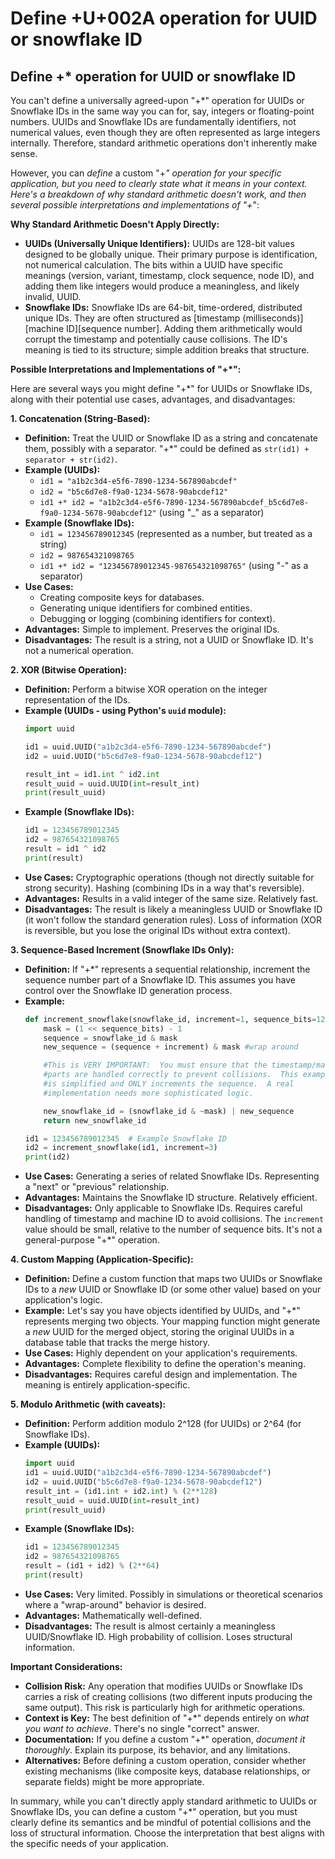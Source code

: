 # Define +U+002A operation for UUID or snowflake ID

## Define +* operation for UUID or snowflake ID

You can't define a universally agreed-upon "+*" operation for UUIDs or Snowflake IDs in the same way you can for, say, integers or floating-point numbers.  UUIDs and Snowflake IDs are fundamentally identifiers, not numerical values, even though they are often represented as large integers internally.  Therefore, standard arithmetic operations don't inherently make sense.

However, you can *define* a custom "+*" operation for your *specific application*, but you need to clearly state what it *means* in your context. Here's a breakdown of why standard arithmetic doesn't work, and then several possible interpretations and implementations of "+*":

**Why Standard Arithmetic Doesn't Apply Directly:**

* **UUIDs (Universally Unique Identifiers):**  UUIDs are 128-bit values designed to be globally unique. Their primary purpose is identification, not numerical calculation.  The bits within a UUID have specific meanings (version, variant, timestamp, clock sequence, node ID), and adding them like integers would produce a meaningless, and likely invalid, UUID.
* **Snowflake IDs:** Snowflake IDs are 64-bit, time-ordered, distributed unique IDs.  They are often structured as [timestamp (milliseconds)][machine ID][sequence number]. Adding them arithmetically would corrupt the timestamp and potentially cause collisions.  The ID's meaning is tied to its structure; simple addition breaks that structure.

**Possible Interpretations and Implementations of "+*":**

Here are several ways you might define "+*" for UUIDs or Snowflake IDs, along with their potential use cases, advantages, and disadvantages:

**1.  Concatenation (String-Based):**

*   **Definition:** Treat the UUID or Snowflake ID as a string and concatenate them, possibly with a separator.  "+*" could be defined as `str(id1) + separator + str(id2)`.
*   **Example (UUIDs):**
    *   `id1 = "a1b2c3d4-e5f6-7890-1234-567890abcdef"`
    *   `id2 = "b5c6d7e8-f9a0-1234-5678-90abcdef12"`
    *   `id1 +* id2 = "a1b2c3d4-e5f6-7890-1234-567890abcdef_b5c6d7e8-f9a0-1234-5678-90abcdef12"` (using "_" as a separator)
*   **Example (Snowflake IDs):**
    *   `id1 = 123456789012345` (represented as a number, but treated as a string)
    *   `id2 = 987654321098765`
    *   `id1 +* id2 = "123456789012345-987654321098765"` (using "-" as a separator)
*   **Use Cases:**
    *   Creating composite keys for databases.
    *   Generating unique identifiers for combined entities.
    *   Debugging or logging (combining identifiers for context).
*   **Advantages:** Simple to implement. Preserves the original IDs.
*   **Disadvantages:** The result is a string, not a UUID or Snowflake ID.  It's not a numerical operation.

**2.  XOR (Bitwise Operation):**

*   **Definition:**  Perform a bitwise XOR operation on the integer representation of the IDs.
*   **Example (UUIDs - using Python's `uuid` module):**
    ```python
    import uuid

    id1 = uuid.UUID("a1b2c3d4-e5f6-7890-1234-567890abcdef")
    id2 = uuid.UUID("b5c6d7e8-f9a0-1234-5678-90abcdef12")

    result_int = id1.int ^ id2.int
    result_uuid = uuid.UUID(int=result_int)
    print(result_uuid)
    ```
*   **Example (Snowflake IDs):**
    ```python
    id1 = 123456789012345
    id2 = 987654321098765
    result = id1 ^ id2
    print(result)
    ```
*   **Use Cases:**  Cryptographic operations (though not directly suitable for strong security).  Hashing (combining IDs in a way that's reversible).
*   **Advantages:**  Results in a valid integer of the same size.  Relatively fast.
*   **Disadvantages:** The result is likely a meaningless UUID or Snowflake ID (it won't follow the standard generation rules).  Loss of information (XOR is reversible, but you lose the original IDs without extra context).

**3.  Sequence-Based Increment (Snowflake IDs Only):**

*   **Definition:**  If "+*" represents a sequential relationship, increment the sequence number part of a Snowflake ID.  This assumes you have control over the Snowflake ID generation process.
*   **Example:**
    ```python
    def increment_snowflake(snowflake_id, increment=1, sequence_bits=12):  # Assuming 12 sequence bits
        mask = (1 << sequence_bits) - 1
        sequence = snowflake_id & mask
        new_sequence = (sequence + increment) & mask #wrap around

        #This is VERY IMPORTANT:  You must ensure that the timestamp/machine ID
        #parts are handled correctly to prevent collisions.  This example
        #is simplified and ONLY increments the sequence.  A real
        #implementation needs more sophisticated logic.

        new_snowflake_id = (snowflake_id & ~mask) | new_sequence
        return new_snowflake_id

    id1 = 123456789012345  # Example Snowflake ID
    id2 = increment_snowflake(id1, increment=3)
    print(id2)

    ```
*   **Use Cases:** Generating a series of related Snowflake IDs.  Representing a "next" or "previous" relationship.
*   **Advantages:** Maintains the Snowflake ID structure.  Relatively efficient.
*   **Disadvantages:**  Only applicable to Snowflake IDs.  Requires careful handling of timestamp and machine ID to avoid collisions.  The `increment` value should be small, relative to the number of sequence bits.  It's not a general-purpose "+*" operation.

**4.  Custom Mapping (Application-Specific):**

*   **Definition:**  Define a custom function that maps two UUIDs or Snowflake IDs to a *new* UUID or Snowflake ID (or some other value) based on your application's logic.
*   **Example:**  Let's say you have objects identified by UUIDs, and "+*" represents merging two objects. Your mapping function might generate a *new* UUID for the merged object, storing the original UUIDs in a database table that tracks the merge history.
*   **Use Cases:** Highly dependent on your application's requirements.
*   **Advantages:** Complete flexibility to define the operation's meaning.
*   **Disadvantages:**  Requires careful design and implementation. The meaning is entirely application-specific.

**5.  Modulo Arithmetic (with caveats):**
*   **Definition:** Perform addition modulo 2^128 (for UUIDs) or 2^64 (for Snowflake IDs).
*   **Example (UUIDs):**
    ```python
    import uuid
    id1 = uuid.UUID("a1b2c3d4-e5f6-7890-1234-567890abcdef")
    id2 = uuid.UUID("b5c6d7e8-f9a0-1234-5678-90abcdef12")
    result_int = (id1.int + id2.int) % (2**128)
    result_uuid = uuid.UUID(int=result_int)
    print(result_uuid)
    ```
* **Example (Snowflake IDs):**
    ```python
    id1 = 123456789012345
    id2 = 987654321098765
    result = (id1 + id2) % (2**64)
    print(result)

    ```
* **Use Cases:**  Very limited.  Possibly in simulations or theoretical scenarios where a "wrap-around" behavior is desired.
* **Advantages:**  Mathematically well-defined.
* **Disadvantages:** The result is almost certainly a meaningless UUID/Snowflake ID.  High probability of collision. Loses structural information.

**Important Considerations:**

*   **Collision Risk:** Any operation that modifies UUIDs or Snowflake IDs carries a risk of creating collisions (two different inputs producing the same output).  This risk is particularly high for arithmetic operations.
*   **Context is Key:**  The best definition of "+*" depends entirely on *what you want to achieve*.  There's no single "correct" answer.
*   **Documentation:**  If you define a custom "+*" operation, *document it thoroughly*.  Explain its purpose, its behavior, and any limitations.
*   **Alternatives:** Before defining a custom operation, consider whether existing mechanisms (like composite keys, database relationships, or separate fields) might be more appropriate.

In summary, while you can't directly apply standard arithmetic to UUIDs or Snowflake IDs, you can define a custom "+*" operation, but you must clearly define its semantics and be mindful of potential collisions and the loss of structural information.  Choose the interpretation that best aligns with the specific needs of your application.
